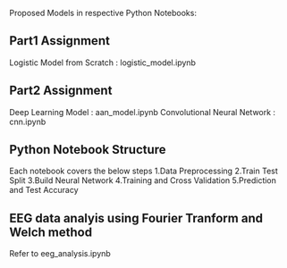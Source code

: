 Proposed Models in respective Python Notebooks:
## Part1 Assignment
Logistic Model from Scratch : logistic_model.ipynb

## Part2 Assignment
Deep Learning Model : aan_model.ipynb 
Convolutional Neural Network : cnn.ipynb

## Python Notebook Structure
Each notebook covers the below steps
1.Data Preprocessing
2.Train Test Split
3.Build Neural Network
4.Training and Cross Validation
5.Prediction and Test Accuracy

## EEG data analyis using Fourier Tranform and Welch method
Refer to eeg_analysis.ipynb